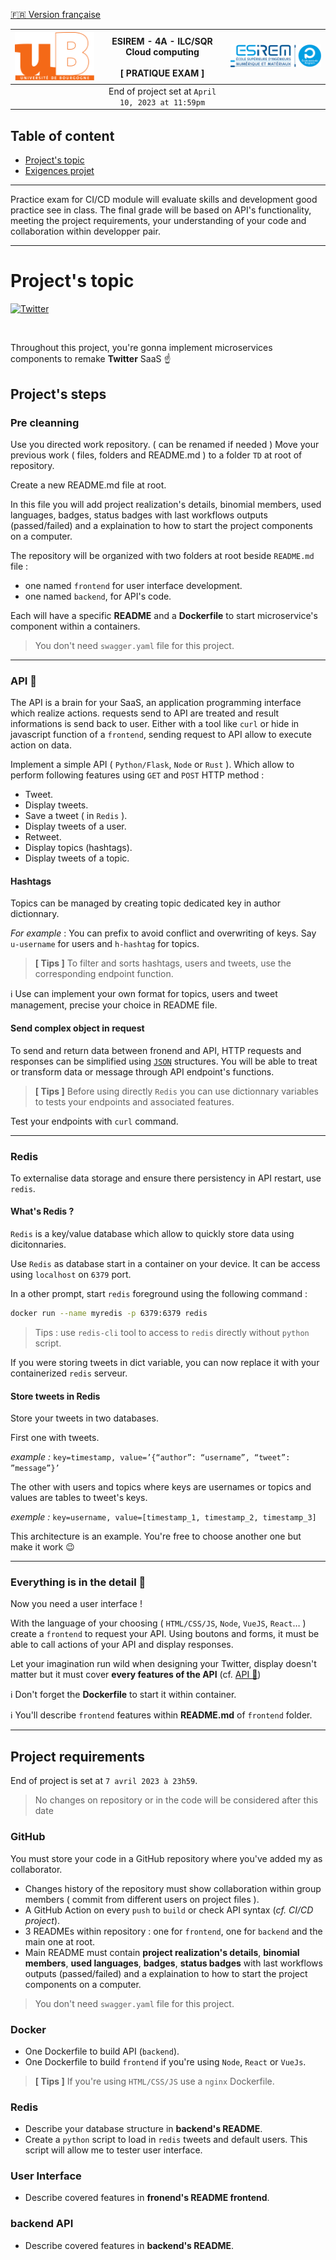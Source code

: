 [🇫🇷 Version française](SUJET_PROJET.md)

[![uB](img/UB.png)](https://u-bourgogne.fr/) | ESIREM - 4A - ILC/SQR <br/> Cloud computing <br/><br/> **[ PRATIQUE EXAM ]** | [![ESIREM](img/ESIREM.png)](https://esirem.u-bourgogne.fr/)
:--- | :---: | ---:
|| End of project set at `April 10, 2023 at 11:59pm` ||

Table of content
---

* [Project\'s topic](#projects-topic)
* [Exigences projet](#project-requirements)

---

Practice exam for CI/CD module will evaluate skills and development good practice see in class. The final grade will be based on API's functionality, meeting the project requirements, your understanding of your code and collaboration within developper pair.

---

# Project's topic

[![Twitter](https://upload.wikimedia.org/wikipedia/commons/thumb/5/51/Twitter_logo.svg/2560px-Twitter_logo.svg.png)](https://twitter.com)

<br/>

Throughout this project, you're gonna implement microservices components to remake **Twitter** SaaS ☝️

## Project's steps

### Pre cleanning 

Use you directed work repository. ( can be renamed if needed ) 
Move your previous work ( files, folders and README.md ) to a folder `TD` at root of repository.

Create a new README.md file at root.

In this file you will add project realization's details, binomial members, used languages, badges, status badges with last workflows outputs (passed/failed) and a explaination to how to start the project components on a computer.

The repository will be organized with two folders at root beside `README.md` file :

* one named `frontend` for user interface development.
* one named `backend`, for API's code.

Each will have a specific **README** and a **Dockerfile** to start microservice's component within a containers.

> You don't need `swagger.yaml` file for this project.

---

### API 🚀

The API is a brain for your SaaS, an application programming interface which realize actions. requests send to API are treated and result informations is send back to user. Either with a tool like `curl` or hide in javascript function of a `frontend`, sending request to API allow to execute action on data.

Implement a simple API ( `Python/Flask`, `Node` or `Rust` ). Which allow to perform following features using `GET` and `POST` HTTP method :

* Tweet.
* Display tweets.
* Save a tweet ( in `Redis` ).
* Display tweets of a user.
* Retweet.
* Display topics (hashtags).
* Display tweets of a topic.

#### Hashtags

Topics can be managed by creating topic dedicated key in author dictionnary.

*For example* : You can prefix to avoid conflict and overwriting of keys. Say `u-username` for users and `h-hashtag` for topics.

> **[ Tips ]** To filter and sorts hashtags, users and tweets, use the corresponding endpoint function.

ℹ️ Use can implement your own format for topics, users and tweet management, precise your choice in README file.

#### Send complex object in request

To send and return data between fronend and API, HTTP requests and responses can be simplified using [`JSON`](https://fr.wikipedia.org/wiki/JavaScript_Object_Notation) structures. You will be able to treat or transform data or message through API endpoint's functions.

> **[ Tips ]** Before using directly `Redis` you can use dictionnary variables to tests your endpoints and associated features. 

Test your endpoints with `curl` command.

---

### Redis

To externalise data storage and ensure there persistency in API restart, use `redis`.

#### What's Redis ?

`Redis` is a key/value database which allow to quickly store data using dicitonnaries.

Use `Redis` as database start in a container on your device. It can be access using `localhost` on `6379` port.

In a other prompt, start `redis` foreground using the following command :

```bash
docker run --name myredis -p 6379:6379 redis
```

> Tips : use `redis-cli` tool to access to `redis` directly without `python` script.

If you were storing tweets in dict variable, you can now replace it with your containerized `redis` serveur.

#### Store tweets in Redis

Store your tweets in two databases.

First one with tweets.

*example :* `key=timestamp, value=’{“author”: “username”, “tweet”: ”message”}’`

The other with users and topics where keys are usernames or topics and values are tables to tweet's keys.

*exemple :* `key=username, value=[timestamp_1, timestamp_2, timestamp_3]`

This architecture is an example. You're free to choose another one but make it work 😉

---

### Everything is in the detail 🧐

Now you need a user interface !

With the language of your choosing ( `HTML/CSS/JS`, `Node`, `VueJS`, `React`… ) create a `frontend` to request your API. Using boutons and forms, it must be able to call actions of your API and display responses.

Let your imagination run wild when designing your Twitter, display doesn't matter but it must cover **every features of the API** (cf. [API 🚀](#api-🚀))

ℹ️ Don't forget the **Dockerfile** to start it within container.

ℹ️ You'll describe `frontend` features within **README.md** of `frontend` folder.

---

## Project requirements

End of project is set at `7 avril 2023 à 23h59`.

> No changes on repository or in the code will be considered after this date

### GitHub

You must store your code in a GitHub repository where you've added my as collaborator.

* Changes history of the repository must show collaboration within group members ( commit from different users on project files ).
* A GitHub Action on every `push` to `build` or check API syntax (*cf. CI/CD project*).
* 3 READMEs within repository : one for `frontend`, one for `backend` and the main one at root.
* Main README must contain **project realization's details**, **binomial members**, **used languages**, **badges**, **status badges** with last workflows outputs (passed/failed) and a explaination to how to start the project components on a computer.

> You don't need `swagger.yaml` file for this project.

### Docker

* One Dockerfile to build API (`backend`).
* One Dockerfile to build `frontend` if you're using `Node`, `React` or `VueJs`.

> **[ Tips ]** If you're using `HTML/CSS/JS` use a `nginx` Dockerfile.

### Redis

* Describe your database structure in **backend's README**.
* Create a `python` script to load in `redis` tweets and default users. This script will allow me to tester user interface.

### User Interface

* Describe covered features in **fronend's README frontend**.

### backend API

* Describe covered features in **backend's README**.
